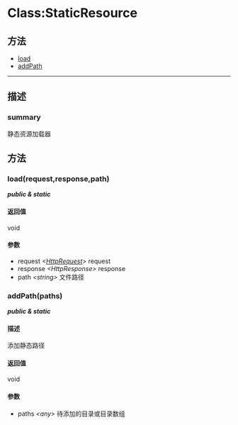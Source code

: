 # Class:StaticResource   
## 方法
+ [load](#METHOD_load)
+ [addPath](#METHOD_addPath)
---   
## 描述
   
### summary   
静态资源加载器  
   
## 方法   
### <a id="METHOD_load">load(request,response,path)</a>   
***public &  static***   
#### 返回值   
void   
#### 参数   
+ request *&lt;[HttpRequest](#/webroute/api/HttpRequest)&gt;*   request   
+ response *&lt;HttpResponse&gt;*  response   
+ path *&lt;string&gt;*      文件路径   
### <a id="METHOD_addPath">addPath(paths)</a>   
***public &  static***   
#### 描述   
添加静态路径   
#### 返回值   
void   
#### 参数   
+ paths *&lt;any&gt;*   待添加的目录或目录数组   
